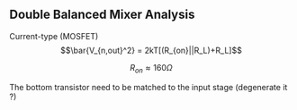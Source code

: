 ## Double Balanced Mixer Analysis

Current-type (MOSFET)
$$\bar{V_{n,out}^2} = 2kT[(R_{on}||R_L)+R_L]$$

$$R_{on}\approx160\Omega$$

The bottom transistor need to be matched to the input stage
(degenerate it ?)

